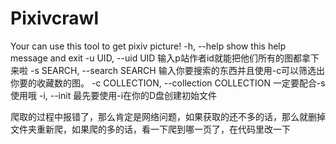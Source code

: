# Pixivcrawl
Your can use this tool to get pixiv picture!
-h, --help            show this help message and exit
-u UID, --uid UID     输入p站作者id就能把他们所有的图都拿下来啦
-s SEARCH, --search SEARCH 输入你要搜索的东西并且使用-c可以筛选出你要的收藏数的图。
-c COLLECTION, --collection COLLECTION 一定要配合-s使用哦
-i, --init           最先要使用-i在你的D盘创建初始文件


爬取的过程中报错了，那么肯定是网络问题，如果获取的还不多的话，那么就删掉文件夹重新爬，如果爬的多的话，看一下爬到哪一页了，在代码里改一下
